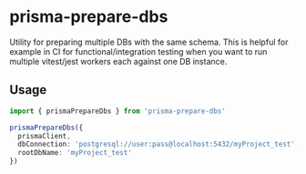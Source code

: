 # prisma-prepare-dbs

Utility for preparing multiple DBs with the same schema. This is helpful for example in CI for functional/integration testing when you want to run multiple vitest/jest workers each against one DB instance.

## Usage

```ts
import { prismaPrepareDbs } from 'prisma-prepare-dbs'

prismaPrepareDbs({
  prismaClient,
  dbConnection: 'postgresql://user:pass@localhost:5432/myProject_test',
  rootDbName: 'myProject_test'
})
```
